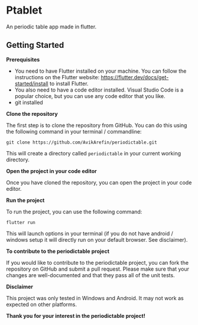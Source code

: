 # Ptablet

An periodic table app made in flutter.

## Getting Started

**Prerequisites**

* You need to have Flutter installed on your machine. You can follow the instructions on the Flutter website: https://flutter.dev/docs/get-started/install to install Flutter.
* You also need to have a code editor installed. Visual Studio Code is a popular choice, but you can use any code editor that you like.
* git installed

**Clone the repository**

The first step is to clone the repository from GitHub. You can do this using the following command in your terminal / commandline:

```
git clone https://github.com/AvikArefin/periodictable.git
```

This will create a directory called `periodictable` in your current working directory.

**Open the project in your code editor**

Once you have cloned the repository, you can open the project in your code editor.

**Run the project**

To run the project, you can use the following command:

```
flutter run
```

This will launch options in your terminal (if you do not have android / windows setup it will directly run on your default browser. See disclaimer).

**To contribute to the periodictable project**

If you would like to contribute to the periodictable project, you can fork the repository on GitHub and submit a pull request. Please make sure that your changes are well-documented and that they pass all of the unit tests.

**Disclaimer**

This project was only tested in Windows and Android. It may not work as expected on other platforms.

**Thank you for your interest in the periodictable project!**
